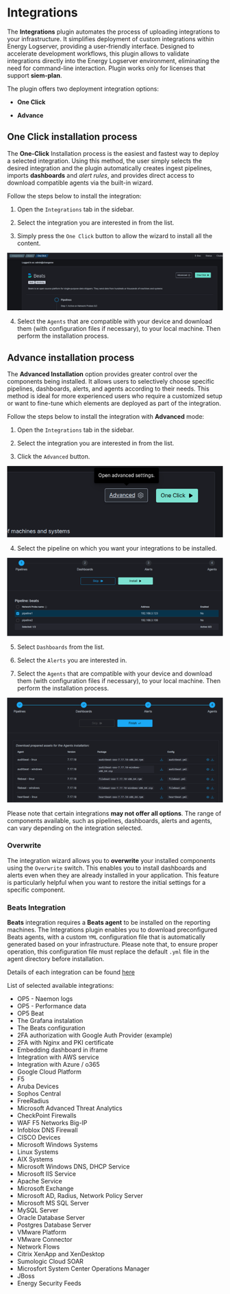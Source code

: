 # Integrations

The **Integrations** plugin automates the process of uploading integrations to your infrastructure. It simplifies deployment of custom integrations within Energy Logserver, providing a user-friendly interface. Designed to accelerate development workflows, this plugin allows to validate integrations directly into the Energy Logserver environment, eliminating the need for command-line interaction. Plugin works only for licenses that support **siem-plan**.

The plugin offers two deployment integration options:
- **One Click**
  
- **Advance**
  
## **One Click** installation process
The **One-Click** Installation process is the easiest and fastest way to deploy a selected integration. Using this method, the user simply selects the desired integration and the plugin automatically creates ingest pipelines, imports **dashboards** and *alert rules*, and provides direct access to download compatible agents via the built-in wizard.

Follow the steps below to install the integration:

1. Open the `Integrations` tab in the sidebar.
   
2. Select the integration you are interested in from the list.
   
3. Simply press the `One Click` button to allow the wizard to install all the content.

![](/media/13_integrations/one_click.png)

4. Select the `Agents` that are compatible with your device and download them (with configuration files if necessary), to your local machine. Then perform the installation process.

## **Advance** installation process
The **Advanced Installation** option provides greater control over the components being installed. It allows users to selectively choose specific pipelines, dashboards, alerts, and agents according to their needs. This method is ideal for more experienced users who require a customized setup or want to fine-tune which elements are deployed as part of the integration.

Follow the steps below to install the integration with **Advanced** mode:

1. Open the `Integrations` tab in the sidebar.
   
2. Select the integration you are interested in from the list.
   
3. Click the `Advanced` button.

![](/media/13_integrations/Advanced_installation.png)

4. Select the pipeline on which you want your integrations to be installed.

![](/media/13_integrations/pipelines_wizzard.png)

5. Select `Dashboards` from the list.

6. Select the `Alerts` you are interested in.

7. Select the `Agents` that are compatible with your device and download them (with configuration files if necessary), to your local machine. Then perform the installation process.

![](/media/13_integrations/agents_integration.png)

Please note that certain integrations **may not offer all options**. The range of components available, such as pipelines, dashboards, alerts and agents, can vary depending on the integration selected.

### Overwrite
The integration wizard allows you to **overwrite** your installed components using the `Overwrite` switch. This enables you to install dashboards and alerts even when they are already installed in your application. This feature is particularly helpful when you want to restore the initial settings for a specific component.

### Beats Integration
**Beats** integration requires a **Beats agent** to be installed on the reporting machines. The Integrations plugin enables you to download preconfigured Beats agents, with a custom `YML` configuration file that is automatically generated based on your infrastructure. Please note that, to ensure proper operation, this configuration file must replace the default `.yml` file in the agent directory before installation.


Details of each integration can be found [here](https://energylogserver.com/portal-manage/#data/AOK_KnowledgeBase/list/Integrations/)

List of selected available integrations:
- OP5 - Naemon logs
- OP5 - Performance data
- OP5 Beat
- The Grafana instalation
- The Beats configuration
- 2FA authorization with Google Auth Provider (example)
- 2FA with Nginx and PKI certificate
- Embedding dashboard in iframe
- Integration with AWS service
- Integration with Azure / o365
- Google Cloud Platform
- F5
- Aruba Devices
- Sophos Central
- FreeRadius
- Microsoft Advanced Threat Analytics
- CheckPoint Firewalls
- WAF F5 Networks Big-IP
- Infoblox DNS Firewall
- CISCO Devices
- Microsoft Windows Systems
- Linux Systems
- AIX Systems
- Microsoft Windows DNS, DHCP Service
- Microsoft IIS Service
- Apache Service
- Microsoft Exchange
- Microsoft AD, Radius, Network Policy Server
- Microsoft MS SQL Server
- MySQL Server
- Oracle Database Server
- Postgres Database Server
- VMware Platform
- VMware Connector
- Network Flows
- Citrix XenApp and XenDesktop
- Sumologic Cloud SOAR
- Microsfort System Center Operations Manager
- JBoss
- Energy Security Feeds